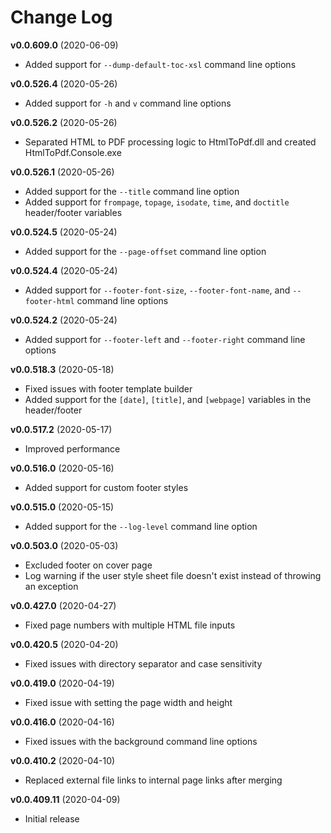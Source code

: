 # Change Log

__v0.0.609.0__ (2020-06-09)

 - Added support for `--dump-default-toc-xsl` command line options

__v0.0.526.4__ (2020-05-26)

 - Added support for `-h` and `v` command line options

__v0.0.526.2__ (2020-05-26)

 - Separated HTML to PDF processing logic to HtmlToPdf.dll and created HtmlToPdf.Console.exe

__v0.0.526.1__ (2020-05-26)

 - Added support for the `--title` command line option
 - Added support for `frompage`, `topage`, `isodate`, `time`, and `doctitle` header/footer variables

__v0.0.524.5__ (2020-05-24)

 - Added support for the `--page-offset` command line option
 
__v0.0.524.4__ (2020-05-24)

 - Added support for `--footer-font-size`, `--footer-font-name`, and `--footer-html` command line options

__v0.0.524.2__ (2020-05-24)

 - Added support for `--footer-left` and `--footer-right` command line options

__v0.0.518.3__ (2020-05-18)

 - Fixed issues with footer template builder
 - Added support for the `[date]`, `[title]`, and `[webpage]` variables in the header/footer

__v0.0.517.2__ (2020-05-17)

 - Improved performance

__v0.0.516.0__ (2020-05-16)

 - Added support for custom footer styles

__v0.0.515.0__ (2020-05-15)

 - Added support for the `--log-level` command line option

__v0.0.503.0__ (2020-05-03)

 - Excluded footer on cover page
 - Log warning if the user style sheet file doesn't exist instead of throwing an exception

__v0.0.427.0__ (2020-04-27)

 - Fixed page numbers with multiple HTML file inputs

__v0.0.420.5__ (2020-04-20)

 - Fixed issues with directory separator and case sensitivity

__v0.0.419.0__ (2020-04-19)

 - Fixed issue with setting the page width and height

__v0.0.416.0__ (2020-04-16)

 - Fixed issues with the background command line options

__v0.0.410.2__ (2020-04-10)

 - Replaced external file links to internal page links after merging

__v0.0.409.11__ (2020-04-09)

 - Initial release